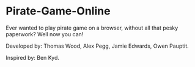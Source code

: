 # Pirate-Game-Online

Ever wanted to play pirate game on a browser, without all that pesky paperwork? Well now you can!

Developed by:
  Thomas Wood,
  Alex Pegg,
  Jamie Edwards,
  Owen Pauptit.
 
 Inspired by:
  Ben Kyd.
